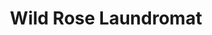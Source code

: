 ---
title: "Wild Rose Laundromat"
url: /rocky-mountain-house/wild-rose-laundromat/
shop: laundry
---